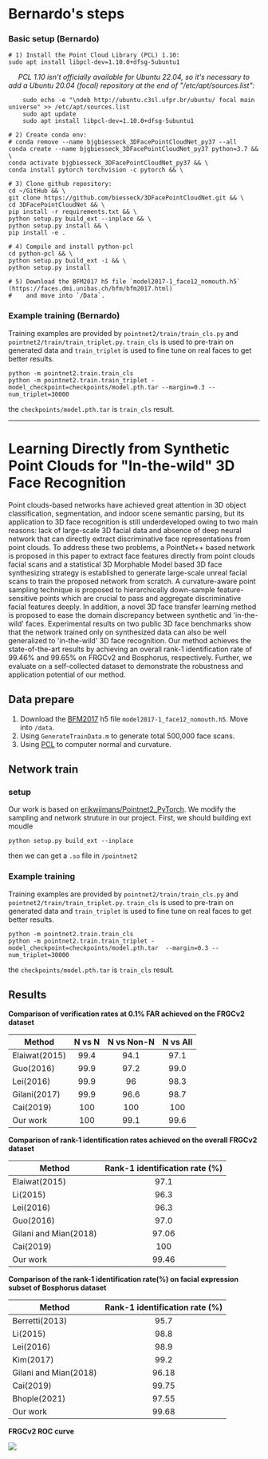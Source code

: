 # Bernardo's steps

### Basic setup (Bernardo)
```
# 1) Install the Point Cloud Library (PCL) 1.10:
sudo apt install libpcl-dev=1.10.0+dfsg-5ubuntu1
```
  
  &nbsp;&nbsp;&nbsp;&nbsp; *PCL 1.10 isn't officially available for Ubuntu 22.04, so it's necessary to add a Ubuntu 20.04 (focal) repository at the end of "/etc/apt/sources.list":*
  ```
      sudo echo -e "\ndeb http://ubuntu.c3sl.ufpr.br/ubuntu/ focal main universe" >> /etc/apt/sources.list
      sudo apt update
      sudo apt install libpcl-dev=1.10.0+dfsg-5ubuntu1
  ```

```
# 2) Create conda env:
# conda remove --name bjgbiesseck_3DFacePointCloudNet_py37 --all
conda create --name bjgbiesseck_3DFacePointCloudNet_py37 python=3.7 && \
conda activate bjgbiesseck_3DFacePointCloudNet_py37 && \
conda install pytorch torchvision -c pytorch && \

# 3) Clone github repository:
cd ~/GitHub && \
git clone https://github.com/biesseck/3DFacePointCloudNet.git && \
cd 3DFacePointCloudNet && \
pip install -r requirements.txt && \
python setup.py build_ext --inplace && \
python setup.py install && \
pip install -e .

# 4) Compile and install python-pcl
cd python-pcl && \
python setup.py build_ext -i && \
python setup.py install

# 5) Download the BFM2017 h5 file `model2017-1_face12_nomouth.h5` (https://faces.dmi.unibas.ch/bfm/bfm2017.html)
#    and move into `/Data`.
```


### Example training (Bernardo)
Training examples are provided by `pointnet2/train/train_cls.py` and `pointnet2/train/train_triplet.py`. `train_cls` is used to pre-train on generated data and `train_triplet` is used to fine tune on real faces to get better results.  
```
python -m pointnet2.train.train_cls
python -m pointnet2.train.train_triplet -model_checkpoint=checkpoints/model.pth.tar --margin=0.3 --num_triplet=30000
```
the `checkpoints/model.pth.tar` is `train_cls` result.

___



# Learning Directly from Synthetic Point Clouds for "In-the-wild" 3D Face Recognition

Point clouds-based networks have achieved great attention in 3D object classification, segmentation, and indoor scene semantic parsing, but its application to 3D face recognition is still underdeveloped owing to two main reasons: lack of large-scale 3D facial data and absence of deep neural network that can directly extract discriminative face representations from point clouds. To address these two problems, a PointNet++ based network is proposed in this paper to extract face features directly from point clouds facial scans and a statistical 3D Morphable Model based 3D face synthesizing strategy is established to generate large-scale unreal facial scans to train the proposed network from scratch. A curvature-aware point sampling technique is proposed to hierarchically down-sample feature-sensitive points which are crucial to pass and aggregate discriminative facial features deeply. In addition, a novel 3D face transfer learning method is proposed to ease the domain discrepancy between synthetic and 'in-the-wild' faces.
Experimental results on two public 3D face benchmarks show that the network trained only on synthesized data can also be well generalized to 'in-the-wild' 3D face recognition. Our method achieves the state-of-the-art results by achieving an overall rank-1 identification rate of 99.46\% and 99.65\% on FRGCv2 and Bosphorus, respectively. Further, we evaluate on a self-collected dataset to demonstrate the robustness and application potential of our method.

## Data prepare
1. Download the [BFM2017](https://faces.dmi.unibas.ch/bfm/bfm2017.html) h5 file `model2017-1_face12_nomouth.h5`. Move into `/data`.  
2. Using `GenerateTrainData.m` to generate total 500,000 face scans.
3. Using [PCL](http://pointclouds.org/) to computer normal and curvature.

## Network train
### setup
Our work is based on [erikwijmans/Pointnet2_PyTorch](https://github.com/erikwijmans/Pointnet2_PyTorch). We modify the sampling and network struture in our project.
First, we should building ext moudle  
```
python setup.py build_ext --inplace
```
then we can get a `.so` file in `/pointnet2`  
### Example training
Training examples are provided by `pointnet2/train/train_cls.py` and `pointnet2/train/train_triplet.py`. `train_cls` is used to pre-train on generated data and `train_triplet` is used to fine tune on real faces to get better results.  
```
python -m pointnet2.train.train_cls
python -m pointnet2.train.train_triplet -model_checkpoint=checkpoints/model.pth.tar  --margin=0.3 --num_triplet=30000
```
the `checkpoints/model.pth.tar` is `train_cls` result.

## Results
**Comparison of verification rates at 0.1% FAR achieved on the FRGCv2 dataset**

Method  | N vs N | N vs Non-N | N vs All 
------------- | :-----------:|:-----------: |:-----------: 
Elaiwat(2015)  | 99.4 | 94.1 | 97.1 
Guo(2016)  | 99.9 | 97.2 | 99.0 
Lei(2016) | 99.9 | 96 | 98.3 
Gilani(2017) | 99.9 | 96.6 | 98.7 
Cai(2019) | 100 | 100 | 100 
Our work | 100 | 99.1 | 99.6 

**Comparison of rank-1 identification rates achieved on the overall FRGCv2 dataset**

| Method                | Rank-1 identification rate (%) |
| --------------------- | :----------------------------: |
| Elaiwat(2015)         |              97.1              |
| Li(2015)              |              96.3              |
| Lei(2016)             |              96.3              |
| Guo(2016)             |              97.0              |
| Gilani and Mian(2018) |             97.06              |
| Cai(2019)             |              100               |
| Our work              |             99.46              |

**Comparison of the rank-1 identification rate(%) on facial expression subset of Bosphorus dataset**

Method  | Rank-1 identification rate (%) 
------------- | :-----------:
Berretti(2013)  | 95.7 
Li(2015)  | 98.8 
Lei(2016) | 98.9 
Kim(2017) | 99.2 
Gilani and Mian(2018) | 96.18 
Cai(2019) | 99.75 
Bhople(2021) | 97.55 
Our work | 99.68 

**FRGCv2 ROC curve**

![](https://github.com/alfredtorres/3DFacePointCloudNet/blob/master/img/frgc_result.png)
